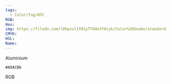 ```yaml
---
tags:
  - Color/Tag/NTC
RGB:
Hex:
img: https://filedn.com/l0hpzxl1f01yT7GHxtF8cyk/Color%20Snake/standard_csv_to_svg/A9ACB6.svg
CMYK:
HSL:
Name:
---
```

Aluminium
```palette
#A9ACB6
```
RGB
